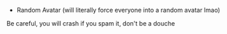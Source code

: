 - Random Avatar (will literally force everyone into a random avatar lmao)

Be careful, you will crash if you spam it, don't be a douche
